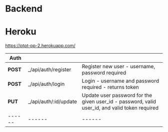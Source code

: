 # Backend

# Heroku

https://ptpt-pp-2.herokuapp.com/



| Auth       |                        |                                                                                                                                           |
| ---------- | ---------------------- | ----------------------------------------------------------------------------------------------------------------------------------------- |
| **POST**   | _/api/auth/register   | Register new user - username, password required                                                                         |
| **POST**   | _/api/auth/login      | Login - username and password required - returns token                                                                                    |
| **PUT**    | _/api/auth/:id/update | Update user password for the given user_id - password, valid user_id, and valid token required             |
| ------     | ------                 | ------         